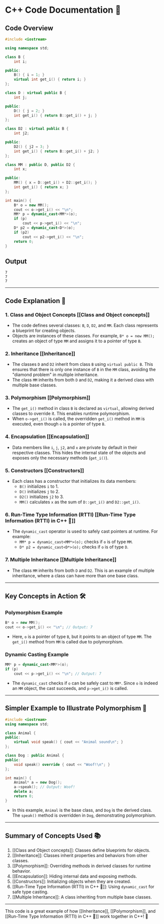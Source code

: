 # C++ Code Documentation 📄

## Code Overview

```cpp
#include <iostream>

using namespace std;

class B {
    int i;

public:
    B() { i = 1; }
    virtual int get_i() { return i; }
};

class D : virtual public B {
    int j;

public:
    D() { j = 2; }
    int get_i() { return B::get_i() + j; }
};

class D2 : virtual public B {
    int j2;

public:
    D2() { j2 = 3; }
    int get_i() { return B::get_i() + j2; }
};

class MM : public D, public D2 {
    int x;

public:
    MM() { x = D::get_i() + D2::get_i(); }
    int get_i() { return x; }
};

int main() {
    B* o = new MM();
    cout << o->get_i() << "\n";
    MM* p = dynamic_cast<MM*>(o);
    if (p)
        cout << p->get_i() << "\n";
    D* p2 = dynamic_cast<D*>(o);
    if (p2)
        cout << p2->get_i() << "\n";
    return 0;
}
```

## Output

```
7
7
7
```

---

## Code Explanation 🧠

### 1. **Class and Object Concepts** [[Class and Object concepts]]
   - The code defines several classes: `B`, `D`, `D2`, and `MM`. Each class represents a blueprint for creating objects.
   - Objects are instances of these classes. For example, `B* o = new MM();` creates an object of type `MM` and assigns it to a pointer of type `B`.

### 2. **Inheritance** [[Inheritance]]
   - The classes `D` and `D2` inherit from class `B` using `virtual public B`. This ensures that there is only one instance of `B` in the `MM` class, avoiding the "diamond problem" in multiple inheritance.
   - The class `MM` inherits from both `D` and `D2`, making it a derived class with multiple base classes.

### 3. **Polymorphism** [[Polymorphism]]
   - The `get_i()` method in class `B` is declared as `virtual`, allowing derived classes to override it. This enables runtime polymorphism.
   - When `o->get_i()` is called, the overridden `get_i()` method in `MM` is executed, even though `o` is a pointer of type `B`.

### 4. **Encapsulation** [[Encapsulation]]
   - Data members like `i`, `j`, `j2`, and `x` are private by default in their respective classes. This hides the internal state of the objects and exposes only the necessary methods (`get_i()`).

### 5. **Constructors** [[Constructors]]
   - Each class has a constructor that initializes its data members:
     - `B()` initializes `i` to 1.
     - `D()` initializes `j` to 2.
     - `D2()` initializes `j2` to 3.
     - `MM()` calculates `x` as the sum of `D::get_i()` and `D2::get_i()`.

### 6. **Run-Time Type Information (RTTI)** [[Run-Time Type Information (RTTI) in C++ 🧐]]
   - The `dynamic_cast` operator is used to safely cast pointers at runtime. For example:
     - `MM* p = dynamic_cast<MM*>(o);` checks if `o` is of type `MM`.
     - `D* p2 = dynamic_cast<D*>(o);` checks if `o` is of type `D`.

### 7. **Multiple Inheritance** [[Multiple Inheritance]]
   - The class `MM` inherits from both `D` and `D2`. This is an example of multiple inheritance, where a class can have more than one base class.

---

## Key Concepts in Action 🛠️

### **Polymorphism Example**
```cpp
B* o = new MM();
cout << o->get_i() << "\n"; // Output: 7
```
- Here, `o` is a pointer of type `B`, but it points to an object of type `MM`. The `get_i()` method from `MM` is called due to polymorphism.

### **Dynamic Casting Example**
```cpp
MM* p = dynamic_cast<MM*>(o);
if (p)
    cout << p->get_i() << "\n"; // Output: 7
```
- The `dynamic_cast` checks if `o` can be safely cast to `MM*`. Since `o` is indeed an `MM` object, the cast succeeds, and `p->get_i()` is called.

---

## Simpler Example to Illustrate Polymorphism 🐾

```cpp
#include <iostream>
using namespace std;

class Animal {
public:
    virtual void speak() { cout << "Animal sound\n"; }
};

class Dog : public Animal {
public:
    void speak() override { cout << "Woof!\n"; }
};

int main() {
    Animal* a = new Dog();
    a->speak(); // Output: Woof!
    delete a;
    return 0;
}
```
- In this example, `Animal` is the base class, and `Dog` is the derived class. The `speak()` method is overridden in `Dog`, demonstrating polymorphism.

---

## Summary of Concepts Used 📚

1. [[Class and Object concepts]]: Classes define blueprints for objects.
2. [[Inheritance]]: Classes inherit properties and behaviors from other classes.
3. [[Polymorphism]]: Overriding methods in derived classes for runtime behavior.
4. [[Encapsulation]]: Hiding internal data and exposing methods.
5. [[Constructors]]: Initializing objects when they are created.
6. [[Run-Time Type Information (RTTI) in C++ 🧐]]: Using `dynamic_cast` for safe type casting.
7. [[Multiple Inheritance]]: A class inheriting from multiple base classes.

---

This code is a great example of how [[Inheritance]], [[Polymorphism]], and [[Run-Time Type Information (RTTI) in C++ 🧐]] work together in C++! 🚀